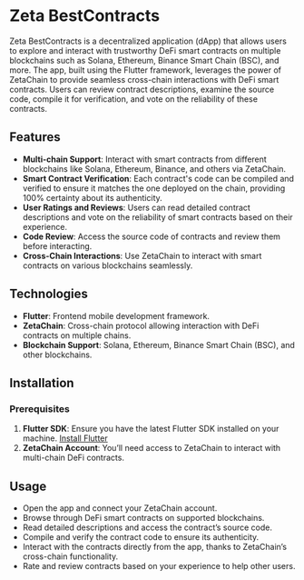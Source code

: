 # Zeta BestContracts

Zeta BestContracts is a decentralized application (dApp) that allows users to explore and interact with trustworthy DeFi smart contracts on multiple blockchains such as Solana, Ethereum, Binance Smart Chain (BSC), and more. The app, built using the Flutter framework, leverages the power of ZetaChain to provide seamless cross-chain interactions with DeFi smart contracts. Users can review contract descriptions, examine the source code, compile it for verification, and vote on the reliability of these contracts.

## Features

- **Multi-chain Support**: Interact with smart contracts from different blockchains like Solana, Ethereum, Binance, and others via ZetaChain.
- **Smart Contract Verification**: Each contract's code can be compiled and verified to ensure it matches the one deployed on the chain, providing 100% certainty about its authenticity.
- **User Ratings and Reviews**: Users can read detailed contract descriptions and vote on the reliability of smart contracts based on their experience.
- **Code Review**: Access the source code of contracts and review them before interacting.
- **Cross-Chain Interactions**: Use ZetaChain to interact with smart contracts on various blockchains seamlessly.

## Technologies

- **Flutter**: Frontend mobile development framework.
- **ZetaChain**: Cross-chain protocol allowing interaction with DeFi contracts on multiple chains.
- **Blockchain Support**: Solana, Ethereum, Binance Smart Chain (BSC), and other blockchains.

## Installation

### Prerequisites

1. **Flutter SDK**: Ensure you have the latest Flutter SDK installed on your machine. [Install Flutter](https://flutter.dev/docs/get-started/install)
2. **ZetaChain Account**: You’ll need access to ZetaChain to interact with multi-chain DeFi contracts.

## Usage
- Open the app and connect your ZetaChain account.
- Browse through DeFi smart contracts on supported blockchains.
- Read detailed descriptions and access the contract’s source code.
- Compile and verify the contract code to ensure its authenticity.
- Interact with the contracts directly from the app, thanks to ZetaChain’s cross-chain functionality.
- Rate and review contracts based on your experience to help other users.
